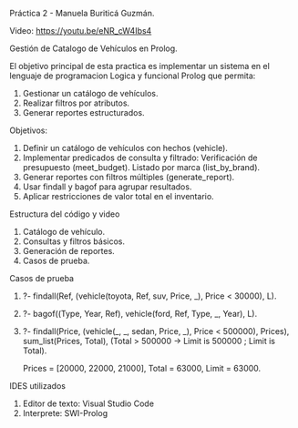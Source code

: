 Práctica 2 - Manuela Buriticá Guzmán.

Video: https://youtu.be/eNR_cW4Ibs4
 
Gestión de Catalogo de Vehículos en Prolog.

El objetivo principal de esta practica es implementar un sistema en el lenguaje de programacion Logica y funcional Prolog que permita:
1. Gestionar un catálogo de vehículos.
2. Realizar filtros por atributos.
3. Generar reportes estructurados.


Objetivos:

1. Definir un catálogo de vehículos con hechos (vehicle).
2. Implementar predicados de consulta y filtrado:
   Verificación de presupuesto (meet_budget).
   Listado por marca (list_by_brand).
3. Generar reportes con filtros múltiples (generate_report).
4. Usar findall y bagof para agrupar resultados.
5. Aplicar restricciones de valor total en el inventario.


Estructura del código y video

1. Catálogo de vehículo.
2. Consultas y filtros básicos.
3. Generación de reportes.
4. Casos de prueba.


Casos de prueba

1. ?- findall(Ref, (vehicle(toyota, Ref, suv, Price, _), Price < 30000), L).
2. ?- bagof((Type, Year, Ref), vehicle(ford, Ref, Type, _, Year), L).
3. ?- findall(Price, (vehicle(_, _, sedan, Price, _), Price < 500000), Prices),
        sum_list(Prices, Total),
        (Total > 500000 -> Limit is 500000 ; Limit is Total).

    Prices = [20000, 22000, 21000],
    Total = 63000,
    Limit = 63000.


IDES utilizados

1. Editor de texto: Visual Studio Code
2. Interprete: SWI-Prolog

